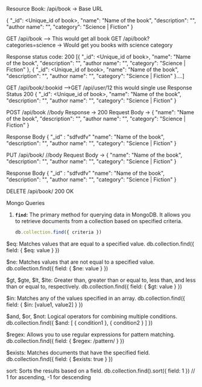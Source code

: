Resource Book:
/api/book -> Base URL

{
    "_id": <Unique_id of book>,
    "name": "Name of the book",
    "description": "",
    "author name": "",
    "category": "Science | Fiction"
}

GET /api/book --> This would get all book 
GET /api/book?categories=science -> Would get you books with science category

Response 
status code: 200
[{
    "_id": <Unique_id of book>,
    "name": "Name of the book",
    "description": "",
    "author name": "",
    "category": "Science | Fiction"
},
{
    "_id": <Unique_id of book>,
    "name": "Name of the book",
    "description": "",
    "author name": "",
    "category": "Science | Fiction"
}....]

GET /api/book/:bookid -->GET /api/user/12 this would single use
Response
Status 200
{
    "_id": <Unique_id of book>,
    "name": "Name of the book",
    "description": "",
    "author name": "",
    "category": "Science | Fiction"
}


POST /api/book //body
Response -> 200
Request Body ->
{
    "name": "Name of the book",
    "description": "",
    "author name": "",
    "category": "Science | Fiction"
}

Response Body
{
    "_id" : "sdfvdfv"
    "name": "Name of the book",
    "description": "",
    "author name": "",
    "category": "Science | Fiction"
}

PUT /api/book/<bookid> //body
Request Body ->
{
    "name": "Name of the book",
    "description": "",
    "author name": "",
    "category": "Science | Fiction"
}

Response Body
{
    "_id" : "sdfvdfv"
    "name": "Name of the book",
    "description": "",
    "author name": "",
    "category": "Science | Fiction"
}

DELETE /api/book/<bookid>
200 OK

Mongo Queries

1. **`find`:** The primary method for querying data in MongoDB. It allows you to retrieve documents from a collection based on specified criteria.
   ```javascript
   db.collection.find({ criteria })
$eq: Matches values that are equal to a specified value.
db.collection.find({ field: { $eq: value } })

$ne: Matches values that are not equal to a specified value.
db.collection.find({ field: { $ne: value } })

$gt, $gte, $lt, $lte: Greater than, greater than or equal to, less than, and less than or equal to, respectively.
db.collection.find({ field: { $gt: value } })

$in: Matches any of the values specified in an array.
db.collection.find({ field: { $in: [value1, value2] } })

$and, $or, $not: Logical operators for combining multiple conditions.
db.collection.find({ $and: [ { condition1 }, { condition2 } ] })

$regex: Allows you to use regular expressions for pattern matching.
db.collection.find({ field: { $regex: /pattern/ } })

$exists: Matches documents that have the specified field.
db.collection.find({ field: { $exists: true } })

sort: Sorts the results based on a field.
db.collection.find().sort({ field: 1 }) // 1 for ascending, -1 for descending

